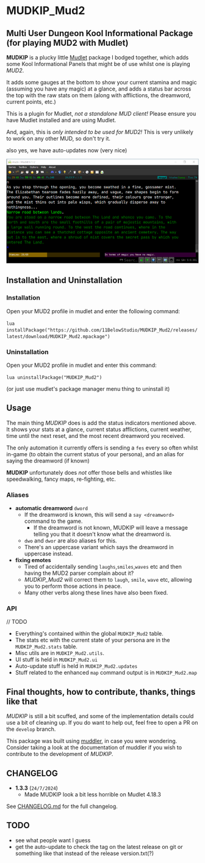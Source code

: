 # MUDKIP_Mud2

## Multi User Dungeon Kool Informational Package (for playing MUD2 with Mudlet)

**MUDKIP** is a plucky little [Mudlet](https://www.mudlet.org) package
I bodged together, which adds some Kool Informational Panels
that might be of use whilst one is playing *MUD2*.

It adds some gauges at the bottom to show your current stamina
and magic (assuming you have any magic) at a glance, and adds
a status bar across the top with the raw stats on them (along
with afflictions, the dreamword, current points, etc.)

This is a plugin for Mudlet, *not a standalone MUD client!*
Please ensure you have Mudlet installed and are using Mudlet.

And, again, this is *only intended to be used for MUD2!*
This is very unlikely to work on any other MUD, so don't try it.

also yes, we have auto-updates now (very nice)

![a screenshot of MUDKIP being used in mudlet](/docs/readme.png)

## Installation and Uninstallation

### Installation

Open your MUD2 profile in mudlet and enter the following command:

`lua installPackage("https://github.com/11BelowStudio/MUDKIP_Mud2/releases/latest/download/MUDKIP_Mud2.mpackage")`

### Uninstallation

Open your MUD2 profile in mudlet and enter this command:

`lua uninstallPackage("MUDKIP_Mud2")`

(or just use mudlet's package manager menu thing to uninstall it)

## Usage

The main thing *MUDKIP* does is add the status indicators
mentioned above. It shows your stats at a glance, current
status afflictions, current weather, time until the next reset,
and the most recent dreamword you received.

The only automation it currently offers is sending a `fes`
every so often whilst in-game (to obtain the current status of
your persona), and an alias for saying the dreamword (if known)

**MUDKIP** unfortunately does *not* offer those bells and
whistles like speedwalking, fancy maps, re-fighting, etc.

### Aliases

* **automatic dreamword** `dword`
  * If the dreamword is known, this will send a `say <dreamword>` command to the game.
    * If the dreamword is not known, MUDKIP will leave a message
    telling you that it doesn't know what the dreamword is.
  * `dwo` and `dwor` are also aliases for this.
  * There's an uppercase variant which says the dreamword in uppercase instead.
* **fixing emotes**
  * Tired of accidentally sending `laughs`,`smiles`,`waves` etc
    and then having the MUD2 parser complain about it?
  * *MUDKIP_Mud2* will correct them to `laugh`, `smile`, `wave` etc, allowing you to perform those actions in peace.
  * Many other verbs along these lines have also been fixed.

### API

// TODO

* Everything's contained within the global `MUDKIP_Mud2` table.
* The stats etc with the current state of your persona are
  in the `MUDKIP_Mud2.stats` table.
* Misc utils are in `MUDKIP_Mud2.utils`.
* UI stuff is held in `MUDKIP_Mud2.ui`
* Auto-update stuff is held in `MUDKIP_Mud2.updates`
* Stuff related to the enhanced `map` command output is in `MUDKIP_Mud2.map`

## Final thoughts, how to contribute, thanks, things like that

*MUDKIP* is still a bit scuffed, and some of the implementation
details could use a bit of cleaning up. If you do want to help
out, feel free to open a PR on the `develop` branch.

This package was built using [muddler](https://github.com/demonnic/muddler),
in case you were wondering.
Consider taking a look at the documentation of muddler
if you wish to contribute to the development of *MUDKIP*.

## CHANGELOG

* **1.3.3** (`24/7/2024`)
  * Made MUDKIP look a bit less horrible on Mudlet 4.18.3

See [CHANGELOG.md](https://github.com/11BelowStudio/MUDKIP_Mud2/blob/main/CHANGELOG.md) for the full changelog.

## TODO

* see what people want I guess
* get the auto-update to check the tag on the latest release on git or something like that instead of the release version.txt(?)
